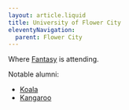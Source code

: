 ```yaml
---
layout: article.liquid
title: University of Flower City
eleventyNavigation:
  parent: Flower City
---
```


Where [Fantasy](/characters/fantasy/) is attending.

Notable alumni:

- [Koala](/characters/koala/)
- [Kangaroo](/characters/kangaroo/)
